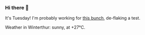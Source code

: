 ### Hi there :wave:

It's Tuesday! I'm probably working for [this bunch](https://github.com/kohofinancial), de-flaking a test.

Weather in Winterthur: sunny, at +27°C.
